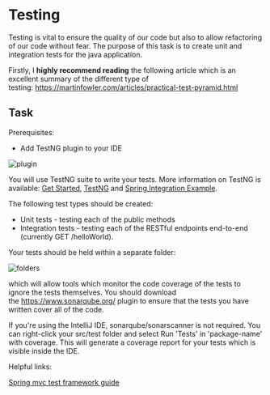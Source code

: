 # Testing

Testing is vital to ensure the quality of our code but also to allow refactoring of our code without fear. The purpose of this task is to create unit and integration tests for the java application.

Firstly, I **highly recommend reading** the following article which is an excellent summary of the different type of testing: <https://martinfowler.com/articles/practical-test-pyramid.html>

## Task

Prerequisites:

* Add TestNG plugin to your IDE

![plugin](attachments/418807871/418873468.png)

You will use TestNG suite to write your tests. More information on TestNG is available: [Get Started](http://www.lenar.io/how-to-get-started-with-testng-and-spring-boot/), [TestNG](http://testng.org/doc/) and [Spring Integration Example](https://examples.javacodegeeks.com/enterprise-java/testng/testng-spring-integration-example/).

The following test types should be created:

* Unit tests - testing each of the public methods
* Integration tests - testing each of the RESTful endpoints end-to-end (currently GET /helloWorld).

Your tests should be held within a separate folder:

![folders](attachments/418807871/418775105.png)

which will allow tools which monitor the code coverage of the tests to ignore the tests themselves. You should download the <https://www.sonarqube.org/> plugin to ensure that the tests you have written cover all of the code.

If you're using the IntelliJ IDE, sonarqube/sonarscanner is not required. You can right-click your src/test folder and select Run 'Tests' in 'package-name' with coverage. This will generate a coverage report for your tests which is visible inside the IDE.

Helpful links:

[Spring mvc test framework guide](https://docs.spring.io/spring/docs/current/spring-framework-reference/testing.html#spring-mvc-test-framework)
